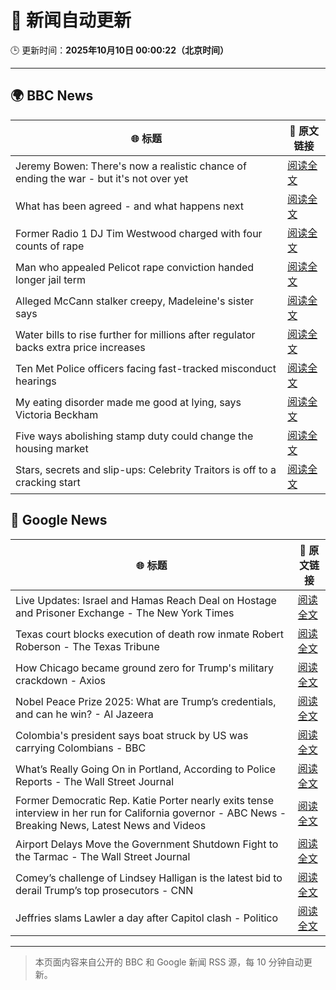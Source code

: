 # 🧠 新闻自动更新

🕒 更新时间：**2025年10月10日 00:00:22（北京时间）**

---

## 🌍 BBC News

| 🌐 标题 | 🔗 原文链接 |
|--------|-------------|
| Jeremy Bowen: There's now a realistic chance of ending the war - but it's not over yet | [阅读全文](https://www.bbc.com/news/articles/cn5q04yr345o?at_medium=RSS&at_campaign=rss) |
| What has been agreed - and what happens next | [阅读全文](https://www.bbc.com/news/articles/cvgqx7ygq41o?at_medium=RSS&at_campaign=rss) |
| Former Radio 1 DJ Tim Westwood charged with four counts of rape | [阅读全文](https://www.bbc.com/news/articles/ckge5zrl69xo?at_medium=RSS&at_campaign=rss) |
| Man who appealed Pelicot rape conviction handed longer jail term | [阅读全文](https://www.bbc.com/news/articles/cq65e2jdd3lo?at_medium=RSS&at_campaign=rss) |
| Alleged McCann stalker creepy, Madeleine's sister says | [阅读全文](https://www.bbc.com/news/articles/cp3vg385jgko?at_medium=RSS&at_campaign=rss) |
| Water bills to rise further for millions after regulator backs extra price increases | [阅读全文](https://www.bbc.com/news/articles/cvg4jkexgl1o?at_medium=RSS&at_campaign=rss) |
| Ten Met Police officers facing fast-tracked misconduct hearings | [阅读全文](https://www.bbc.com/news/articles/c1dqvp1exxxo?at_medium=RSS&at_campaign=rss) |
| My eating disorder made me good at lying, says Victoria Beckham | [阅读全文](https://www.bbc.com/news/articles/crrj4v9wre8o?at_medium=RSS&at_campaign=rss) |
| Five ways abolishing stamp duty could change the housing market | [阅读全文](https://www.bbc.com/news/articles/c9v7wppzm2ro?at_medium=RSS&at_campaign=rss) |
| Stars, secrets and slip-ups: Celebrity Traitors is off to a cracking start | [阅读全文](https://www.bbc.com/news/articles/c2038w7lgx1o?at_medium=RSS&at_campaign=rss) |

## 📰 Google News

| 🌐 标题 | 🔗 原文链接 |
|--------|-------------|
| Live Updates: Israel and Hamas Reach Deal on Hostage and Prisoner Exchange - The New York Times | [阅读全文](https://news.google.com/rss/articles/CBMifkFVX3lxTE02b3RBcElXRmVwcWxYdjlYblh4eGNOT0gxbzd5MTNfd2J1azRUT2oyV0twTDF5UWYtaHhpc3BWa3NIUHJtX1ZSaUc5UzBpQ0tpSXhJQ1U5b1F5eHB0WVBuZTVEcVUzWFYtRUpNbzVoRENjUmVENERrV3dlQ3JMUQ?oc=5) |
| Texas court blocks execution of death row inmate Robert Roberson - The Texas Tribune | [阅读全文](https://news.google.com/rss/articles/CBMiqgFBVV95cUxQN3U3bUpQLWJzZUJTdXpROU9NaW9FcXcwbkNiOF9LN0tOZElyUWthcHBfRU1pbzR3TFN0TGFhNVJYd0VyYk91SkM1RmtPVnVvM0dLTlF4RUU2c1NYeG9VSHpDVndZYW82cnhISjh1WlJ4Y3huU1lLRUFSX2hvdmFzaXZyZFpnWTM2bkN1TzNfNDhpQWRKbktJOW1kdnlaZ202SG5fR3A5UE1uZw?oc=5) |
| How Chicago became ground zero for Trump's military crackdown - Axios | [阅读全文](https://news.google.com/rss/articles/CBMiggFBVV95cUxPRHR2bjkwRXpoNVZWb2h6bm9oTzNDdVhjM2NMbGJ4ZS1sY0NTOTY0UTNjUGlKTW9TQVVZV014TWc3eEhDYkhoZEphc0l4c29CNXJsbE1lLVhsUVBWaWI4QWs3ZEVHRUF4Z29DSHRSSGVMcHB2b0FycTNEejF2Q2VnWm5B?oc=5) |
| Nobel Peace Prize 2025: What are Trump’s credentials, and can he win? - Al Jazeera | [阅读全文](https://news.google.com/rss/articles/CBMiqgFBVV95cUxPRnF2RGhPdElpdnlzcVhXOFJGNlVQdWFNbS00VUZRZm5MMXN4bkpyRC1fVENZc3U2TnZGdVVKWXpSb3o5ckFhcXJlc0x5RFdzdzlwWFAzVG1aNl80bTVONTJ1NnZEMjZrVzUtandZVkF3cWl5OUJ1aVduR1FQRFkyaFQ0R250LVBpTjBVQlpOWkdERjNBdEN4SDBGbkdaSWx4bVFxam1mTDJrUdIBrwFBVV95cUxOcENFUHptdHl1UU1mQThJYXViLVZVV3Q5SS1xaXhNZkh0c1hIeFp1Sk1zWGozMG5wOXZ5NUpKSWpzZXItdEZBcmtqS2hiRnRaaXVKLVZ0dkJzLXJTeEg3VlFCRG5iN0V2eTNXY3NzRkZGSHU2cUxpSGliZGpnd1pnWEhuUjkxZXBJUU9ZM0FTbUQycGN3WFctQzRORzgxQkxGMjZqc1lGX3VLbEljZjk4?oc=5) |
| Colombia's president says boat struck by US was carrying Colombians - BBC | [阅读全文](https://news.google.com/rss/articles/CBMiWkFVX3lxTE5oWmFsUXF4c1UtRURoa1V5ZnBrZXpqT01OUHhIYVJjd19jOVd5TFprb1k5OVlFT0FOZWtaOGUwZU4yY0lUSnJLQVlmOFpMYXc3SGV1VFlDQUZJUdIBX0FVX3lxTE5LSVV4dDdBSEUyLVdhLXpFTlNNTnd2RFE0MEVGQU8yZjdVM3lUQjZwT3pBLUlERThybmhyeGxGQXUtWDNjeXNyaEF6bHlnM1FycTF1b21fTVFwTmhvSWM0?oc=5) |
| What’s Really Going On in Portland, According to Police Reports - The Wall Street Journal | [阅读全文](https://news.google.com/rss/articles/CBMiqgFBVV95cUxOV256V1ZOT19Nd1ZlRHNFTmxmY0VXMS1YRlVNVHBhWTZDdHJON2N4QjlOMWJtNU9tajYxTXhMY3V3NzdjSDhaR2FXaWpCUnlwN1dsSHBlWG9zb3NJR0NEaDBfVTh4aTc2V1M0aGFUQ3otWDFmMEpCZ2M3Z2syRWdzLTgzMU4temZOcENRMGhtdzF3X0M4UWhsbEx5UEVyYWlCZXRzZkpqR0czUQ?oc=5) |
| Former Democratic Rep. Katie Porter nearly exits tense interview in her run for California governor - ABC News - Breaking News, Latest News and Videos | [阅读全文](https://news.google.com/rss/articles/CBMirAFBVV95cUxPSEJsNmdnakxjTHY4QVFmYzhWX0hyazRXc1BpUG44VU16blVmcUpxRUxwa21uNGUzYWNIdHlFbHNTczhBdk9jZ3J2ejg3cmFJcjVaQnRibnVOVGdKSlJsZmVLWjVTNlBrSTNyMDB2Tkw1NktGbDJjUXZubmtSQzFKSmJPV3A3dm9Cb0hpWFNlZGVfNGFkNEpMbzk5ZEV5V1VZV0pRYzhPLVNjSkR00gGyAUFVX3lxTE9ZcHlGb1VPeTlhV0toV1VHVS1QeXBaT2x4aDkyR25tZlhLUV8tMGRheHFodlIyLU9EVlpmdkJFV2tyUTdCSGNzSTNsZC15Zjl6ZjZ5SVlZMXNsUGNPRXFSbFNFY2xkVmVFci10VTdfbjJGcUhEX19BeVE1WEtVRmVJWW5ranMxUE5NUmotTHh6STIxSHZfU3E3WHVrTTJyQS1faWE5eGNPeTZzcU9YWE5sTFE?oc=5) |
| Airport Delays Move the Government Shutdown Fight to the Tarmac - The Wall Street Journal | [阅读全文](https://news.google.com/rss/articles/CBMihwFBVV95cUxPRW1RQkdNNUg0LTZpYUU4aHVoMXBVejhncWFUSmRITEJ3SDRsVDdsd2NuOWNtcWxISS0xclJFUGVjWG5IcVdTLTkwZ3AtLU9VbFZKYnU5Q1NJbGY5aENfV3AweW02U0lMZlZlRUJaczZ2RWVDQW1LdllGclpCY2xZY2dhLWdna2c?oc=5) |
| Comey’s challenge of Lindsey Halligan is the latest bid to derail Trump’s top prosecutors - CNN | [阅读全文](https://news.google.com/rss/articles/CBMikAFBVV95cUxPU1hjNU5fZl9mOXpOYWRrN0hGYm9fR0JsNl91WTVRbWFITDRfTERlNnd1X21uXzBpU1NWQ24xS2F4ZURpRjZ5WnZ5NUZENFFHMzlDVEE5dWgtYW16MktYaVlGVG9kVkhlVEJ3WG1ESThrRVhjcVNoZHI2WWpNWVc1MUZ5Z2RCelI1Y0ZzVU9NU3o?oc=5) |
| Jeffries slams Lawler a day after Capitol clash - Politico | [阅读全文](https://news.google.com/rss/articles/CBMioAFBVV95cUxQdlNZM3VrNnhBWkpobUJWaHlEa1FLZmh4bE4xdmc1azROSlVMNlBKLV92SHRnSmEyc0J5Z0k1V2dMeWRqOEtjWVdkLU02R2JKVm1uZEZ6M0REemRtMDRNZTcxV2ZvMGRJQjlQcnIxOTVWd2tFMElnOXUxVGhGSWx0WkZ3TFhDdEk3c2gyalFsSHRYNmp1SC1LSXRkektMNWJu?oc=5) |

---
> 本页面内容来自公开的 BBC 和 Google 新闻 RSS 源，每 10 分钟自动更新。